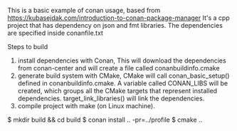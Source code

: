 This is a basic example of conan usage, based from https://kubasejdak.com/introduction-to-conan-package-manager
It's a cpp project that has dependency on json and fmt libraries.
The dependencies are specified inside conanfile.txt


Steps to build
1. install dependencies with Conan,
    This will download the dependencies from conan-center and will create a file called conanbuildinfo.cmake 
2. generate build system with CMake,
    CMake will call conan_basic_setup() defined in conanbuildinfo.cmake. A variable called CONAN_LIBS will be created, which groups all the CMake targets that represent installed dependencies. target_link_libraries() will link the dependencies.
3. compile project with make (on Linux machine).

$ mkdir build && cd build
$ conan install .. -pr=../profile
$ cmake ..

